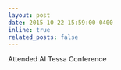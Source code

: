 ```yaml
---
layout: post
date: 2015-10-22 15:59:00-0400
inline: true
related_posts: false
---
```


Attended AI Tessa Conference
